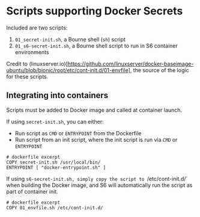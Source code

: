 # Scripts supporting Docker Secrets

Included are two scripts:
1. `01_secret-init.sh`, a Bourne shell (`sh`) script 
2. `01_s6-secret-init.sh`, a Bourne shell script to run in S6 container environments

Credit to (linuxserver.io)[https://github.com/linuxserver/docker-baseimage-ubuntu/blob/bionic/root/etc/cont-init.d/01-envfile], the source of the logic for these scripts


## Integrating into containers
Scripts must be added to Docker image and called at container launch.

If using `secret-init.sh`, you can either:
* Run script as `CMD` or `ENTRYPOINT` from the Dockerfile
* Run script from an init script, where the init script is run via `CMD` or `ENTRYPOINT`
```
# dockerfile excerpt
COPY secret-init.sh /usr/local/bin/
ENTRYPOINT [ "docker-entrypoint.sh" ]
```


If using `s6-secret-init.sh, simply copy the script to `/etc/cont-init.d/` when building the Docker image, and S6 will automatically run the script as part of container init.
```
# dockerfile excerpt
COPY 01_envfile.sh /etc/cont-init.d/
```
